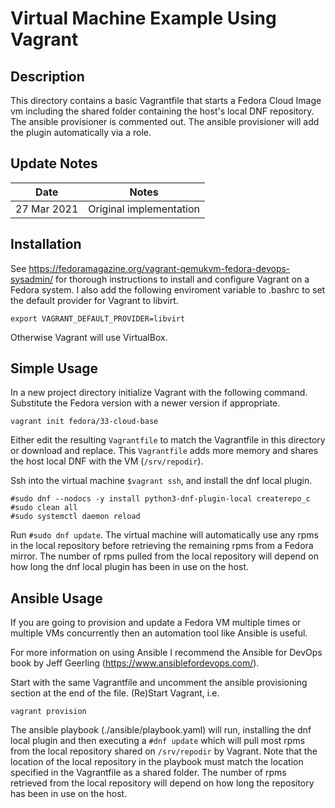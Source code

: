 Virtual Machine Example Using Vagrant
==================

## Description

This directory contains a basic Vagrantfile that starts a Fedora Cloud Image vm including the shared folder containing the host's local DNF repository. The ansible provisioner is commented out. The ansible provisioner will add the plugin automatically via a role.

## Update Notes
Date        | Notes
----------  | -------------------------------
27 Mar 2021  | Original implementation

## Installation

See https://fedoramagazine.org/vagrant-qemukvm-fedora-devops-sysadmin/ for thorough instructions to install and configure Vagrant on a Fedora system. I also add the following enviroment variable to .bashrc to set the default provider for Vagrant to libvirt.

```
export VAGRANT_DEFAULT_PROVIDER=libvirt
```

Otherwise Vagrant will use VirtualBox.

## Simple Usage

In a new project directory initialize Vagrant with the following command. Substitute the Fedora version with a newer version if appropriate.

```
vagrant init fedora/33-cloud-base 
```

Either edit the resulting `Vagrantfile` to match the Vagrantfile in this directory or download and replace. This `Vagrantfile` adds more memory and shares the host local DNF with the VM (`/srv/repodir`).

Ssh into the virtual machine `$vagrant ssh`, and install the dnf local plugin.

```
#sudo dnf --nodocs -y install python3-dnf-plugin-local createrepo_c
#sudo clean all
#sudo systemctl daemon reload
```
Run `#sudo dnf update`. The virtual machine will automatically use any rpms in the local repository before retrieving the remaining rpms from a Fedora mirror. The number of rpms pulled from the local repository will depend on how long the dnf local plugin has been in use on the host.

## Ansible Usage

If you are going to provision and update a Fedora VM multiple times or multiple VMs concurrently then an automation tool like Ansible is useful.

For more information on using Ansible I recommend the Ansible for DevOps book by Jeff Geerling (https://www.ansiblefordevops.com/).

Start with the same Vagrantfile and uncomment the ansible provisioning section at the end of the file. (Re)Start Vagrant, i.e.

```
vagrant provision
```

The ansible playbook (./ansible/playbook.yaml) will run, installing the dnf local plugin and then executing a `#dnf update` which will pull most rpms from the local repository shared on `/srv/repodir` by Vagrant. Note that the location of the local repository in the playbook must match the location specified in the Vagrantfile as a shared folder. The number of rpms retrieved from the local repository will depend on how long the repository has been in use on the host.
